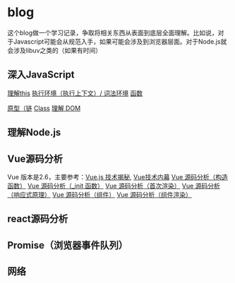 # blog
这个blog做一个学习记录，争取将相关东西从表面到底层全面理解。比如说，对于Javascript可能会从规范入手，如果可能会涉及到浏览器层面。对于Node.js就会涉及libuv之类的（如果有时间）
## 深入JavaScript
  [理解this](https://github.com/yangdui/blog/issues/4)
  [执行环境（执行上下文）/ 词法环境](https://github.com/yangdui/blog/issues/5) 
  [函数](https://github.com/yangdui/blog/issues/6)
  
  [原型（链](https://github.com/yangdui/blog/issues/9)
  [Class](https://github.com/yangdui/blog/issues/8)
  [理解 DOM](https://github.com/yangdui/blog/issues/10)
## 理解Node.js
  
## Vue源码分析
  Vue 版本是2.6，主要参考：[Vue.js 技术揭秘](https://ustbhuangyi.github.io/vue-analysis/), [Vue技术内幕](http://caibaojian.com/vue-design/art/1start-learn.html)
  [Vue 源码分析（构造函数）](https://github.com/yangdui/blog/issues/11)
  [Vue 源码分析（_init 函数）](https://github.com/yangdui/blog/issues/12)
  [Vue 源码分析（首次渲染）](https://github.com/yangdui/blog/issues/13)
  [Vue 源码分析（响应式原理）](https://github.com/yangdui/blog/issues/14)
  [Vue 源码分析（组件）](https://github.com/yangdui/blog/issues/15)
  [Vue 源码分析（组件渲染）](https://github.com/yangdui/blog/issues/16)
## react源码分析
## Promise（浏览器事件队列）
## 网络

